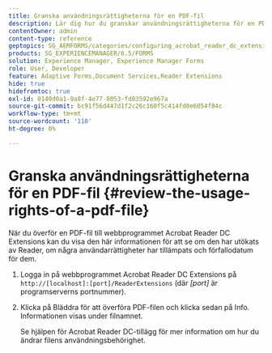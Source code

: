```yaml
---
title: Granska användningsrättigheterna för en PDF-fil
description: Lär dig hur du granskar användningsrättigheterna för en PDF-fil.
contentOwner: admin
content-type: reference
geptopics: SG_AEMFORMS/categories/configuring_acrobat_reader_dc_extensions
products: SG_EXPERIENCEMANAGER/6.5/FORMS
solution: Experience Manager, Experience Manager Forms
role: User, Developer
feature: Adaptive Forms,Document Services,Reader Extensions
hide: true
hidefromtoc: true
exl-id: 0140d0a1-9a8f-4e77-8053-fd03592e967a
source-git-commit: bc91f56d447d1f2c26c160f5c414fd0e6054f84c
workflow-type: tm+mt
source-wordcount: '110'
ht-degree: 0%

---
```


# Granska användningsrättigheterna för en PDF-fil {#review-the-usage-rights-of-a-pdf-file}

När du överför en PDF-fil till webbprogrammet Acrobat Reader DC Extensions kan du visa den här informationen för att se om den har utökats av Reader, om några användarrättigheter har tillämpats och förfallodatum för dem.

1. Logga in på webbprogrammet Acrobat Reader DC Extensions på `http://[localhost]:[port]/ReaderExtensions` (där *[port]* är programserverns portnummer).
1. Klicka på Bläddra för att överföra PDF-filen och klicka sedan på Info. Informationen visas under filnamnet.

   Se hjälpen för Acrobat Reader DC-tillägg för mer information om hur du ändrar filens användningsbehörighet.
